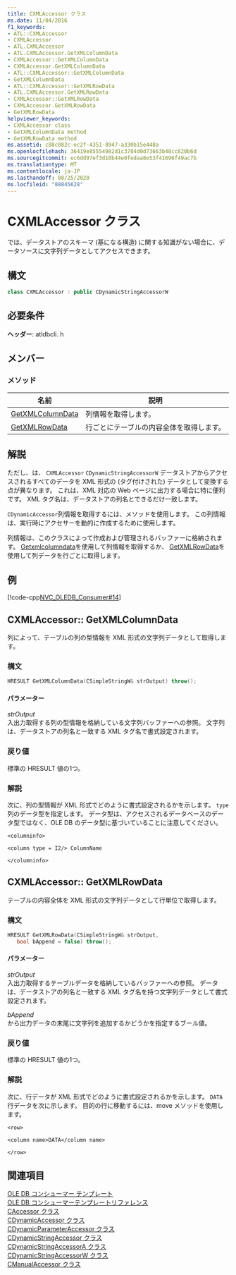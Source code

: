 ```yaml
---
title: CXMLAccessor クラス
ms.date: 11/04/2016
f1_keywords:
- ATL::CXMLAccessor
- CXMLAccessor
- ATL.CXMLAccessor
- ATL.CXMLAccessor.GetXMLColumnData
- CXMLAccessor::GetXMLColumnData
- CXMLAccessor.GetXMLColumnData
- ATL::CXMLAccessor::GetXMLColumnData
- GetXMLColumnData
- ATL::CXMLAccessor::GetXMLRowData
- ATL.CXMLAccessor.GetXMLRowData
- CXMLAccessor::GetXMLRowData
- CXMLAccessor.GetXMLRowData
- GetXMLRowData
helpviewer_keywords:
- CXMLAccessor class
- GetXMLColumnData method
- GetXMLRowData method
ms.assetid: c88c082c-ec2f-4351-8947-a330b15e448a
ms.openlocfilehash: 36419e85554982d1c3784d0d73663b48cc820b6d
ms.sourcegitcommit: ec6dd97ef3d10b44e0fedaa8e53f41696f49ac7b
ms.translationtype: MT
ms.contentlocale: ja-JP
ms.lasthandoff: 08/25/2020
ms.locfileid: "88845628"
---
```

# <a name="cxmlaccessor-class"></a>CXMLAccessor クラス

では、データストアのスキーマ (基になる構造) に関する知識がない場合に、データソースに文字列データとしてアクセスできます。

## <a name="syntax"></a>構文

```cpp
class CXMLAccessor : public CDynamicStringAccessorW
```

## <a name="requirements"></a>必要条件

**ヘッダー**: atldbcli. h

## <a name="members"></a>メンバー

### <a name="methods"></a>メソッド

| 名前 | 説明 |
|-|-|
|[GetXMLColumnData](#getxmlcolumndata)|列情報を取得します。|
|[GetXMLRowData](#getxmlrowdata)|行ごとにテーブルの内容全体を取得します。|

## <a name="remarks"></a>解説

ただし、は、 `CXMLAccessor` `CDynamicStringAccessorW` データストアからアクセスされるすべてのデータを XML 形式の (タグ付けされた) データとして変換する点が異なります。 これは、XML 対応の Web ページに出力する場合に特に便利です。 XML タグ名は、データストアの列名とできるだけ一致します。

`CDynamicAccessor`列情報を取得するには、メソッドを使用します。 この列情報は、実行時にアクセサーを動的に作成するために使用します。

列情報は、このクラスによって作成および管理されるバッファーに格納されます。 [Getxmlcolumndata](#getxmlcolumndata)を使用して列情報を取得するか、 [GetXMLRowData](#getxmlrowdata)を使用して列データを行ごとに取得します。

## <a name="example"></a>例

[!code-cpp[NVC_OLEDB_Consumer#14](../../data/oledb/codesnippet/cpp/cxmlaccessor-class_1.cpp)]

## <a name="cxmlaccessorgetxmlcolumndata"></a><a name="getxmlcolumndata"></a> CXMLAccessor:: GetXMLColumnData

列によって、テーブルの列の型情報を XML 形式の文字列データとして取得します。

### <a name="syntax"></a>構文

```cpp
HRESULT GetXMLColumnData(CSimpleStringW& strOutput) throw();
```

#### <a name="parameters"></a>パラメーター

*strOutput*<br/>
入出力取得する列の型情報を格納している文字列バッファーへの参照。 文字列は、データストアの列名と一致する XML タグ名で書式設定されます。

### <a name="return-value"></a>戻り値

標準の HRESULT 値の1つ。

### <a name="remarks"></a>解説

次に、列の型情報が XML 形式でどのように書式設定されるかを示します。 `type` 列のデータ型を指定します。 データ型は、アクセスされるデータベースのデータ型ではなく、OLE DB のデータ型に基づいていることに注意してください。

`<columninfo>`

`<column type = I2/> ColumnName`

`</columninfo>`

## <a name="cxmlaccessorgetxmlrowdata"></a><a name="getxmlrowdata"></a> CXMLAccessor:: GetXMLRowData

テーブルの内容全体を XML 形式の文字列データとして行単位で取得します。

### <a name="syntax"></a>構文

```cpp
HRESULT GetXMLRowData(CSimpleStringW& strOutput,
   bool bAppend = false) throw();
```

#### <a name="parameters"></a>パラメーター

*strOutput*<br/>
入出力取得するテーブルデータを格納しているバッファーへの参照。 データは、データストアの列名と一致する XML タグ名を持つ文字列データとして書式設定されます。

*bAppend*<br/>
から出力データの末尾に文字列を追加するかどうかを指定するブール値。

### <a name="return-value"></a>戻り値

標準の HRESULT 値の1つ。

### <a name="remarks"></a>解説

次に、行データが XML 形式でどのように書式設定されるかを示します。 `DATA` 行データを次に示します。 目的の行に移動するには、move メソッドを使用します。

`<row>`

`<column name>DATA</column name>`

`</row>`

## <a name="see-also"></a>関連項目

[OLE DB コンシューマー テンプレート](../../data/oledb/ole-db-consumer-templates-cpp.md)<br/>
[OLE DB コンシューマーテンプレートリファレンス](../../data/oledb/ole-db-consumer-templates-reference.md)<br/>
[CAccessor クラス](../../data/oledb/caccessor-class.md)<br/>
[CDynamicAccessor クラス](../../data/oledb/cdynamicaccessor-class.md)<br/>
[CDynamicParameterAccessor クラス](../../data/oledb/cdynamicparameteraccessor-class.md)<br/>
[CDynamicStringAccessor クラス](../../data/oledb/cdynamicstringaccessor-class.md)<br/>
[CDynamicStringAccessorA クラス](../../data/oledb/cdynamicstringaccessora-class.md)<br/>
[CDynamicStringAccessorW クラス](../../data/oledb/cdynamicstringaccessorw-class.md)<br/>
[CManualAccessor クラス](../../data/oledb/cmanualaccessor-class.md)
